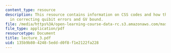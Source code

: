 ```yaml
---
content_type: resource
description: This resource contains information on CSS codes and how these codes help
  in correcting quibit errors and GV bound.
file: /media/https%3A/open-learning-course-data-rc.s3.amazonaws.com/mas-865j-quantum-information-science-spring-2006/135b9b8042485eddd0f8f1e2122fa228_lecture_3.pdf
file_type: application/pdf
resourcetype: Document
title: lecture_3.pdf
uid: 135b9b80-4248-5edd-d0f8-f1e2122fa228
---
```

